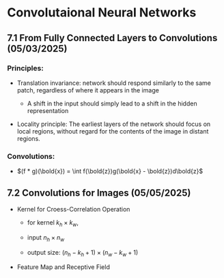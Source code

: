 # Convolutaional Neural Networks

## 7.1 From Fully Connected Layers to Convolutions (05/03/2025)

### Principles:

- Translation invariance: network should respond similarly to the same patch, regardless of where it appears in the image
  
  - A shift in the input should simply lead to a shift in the hidden representation

- Locality principle: The earliest layers of the network should focus on local regions, without regard for the contents of the image in distant regions.

### Convolutions:

- $(f * g)(\bold{x}) = \int f(\bold{z})g(\bold{x} - \bold{z})d\bold{z}$ 



## 7.2 Convolutions for Images (05/05/2025)

* Kernel for Croess-Correlation Operation
  
  * for kernel $k_h \times k_w$,
  
  * input $n_h \times n_w$
  
  * output size: $(n_h - k_h + 1) \times (n_w - k_w + 1)$

* Feature Map and Receptive Field
